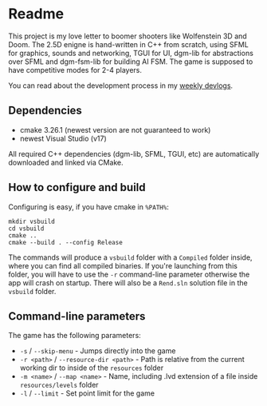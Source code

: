 # Readme

This project is my love letter to boomer shooters like Wolfenstein 3D and Doom. The 2.5D enigne is hand-written in C++ from scratch, using SFML for graphics, sounds and networking, TGUI for UI, dgm-lib for abstractions over SFML and dgm-fsm-lib for building AI FSM. The game is supposed to have competitive modes for 2-4 players.

You can read about the development process in my [weekly devlogs](https://medium.com/@nerudaj/list/devlogs-rend-97b960bf3cbe).

## Dependencies

 * cmake 3.26.1 (newest version are not guaranteed to work)
 * newest Visual Studio (v17)

All required C++ dependencies (dgm-lib, SFML, TGUI, etc) are automatically downloaded and linked via CMake.

## How to configure and build

Configuring is easy, if you have cmake in `%PATH%`:

```
mkdir vsbuild
cd vsbuild
cmake ..
cmake --build . --config Release
```

The commands will produce a `vsbuild` folder with a `Compiled` folder inside, where you can find all compiled binaries. If you're launching from this folder, you will have to use the `-r` command-line parameter otherwise the app will crash on startup. There will also be a `Rend.sln` solution file in the `vsbuild` folder.

## Command-line parameters

The game has the following parameters:

 * `-s` / `--skip-menu` - Jumps directly into the game
 * `-r <path>` / `--resource-dir <path>` - Path is relative from the current working dir to inside of the `resources` folder
 * `-m <name>` / `--map <name>` - Name, including .lvd extension of a file inside `resources/levels` folder
 * `-l` / `--limit` - Set point limit for the game 
